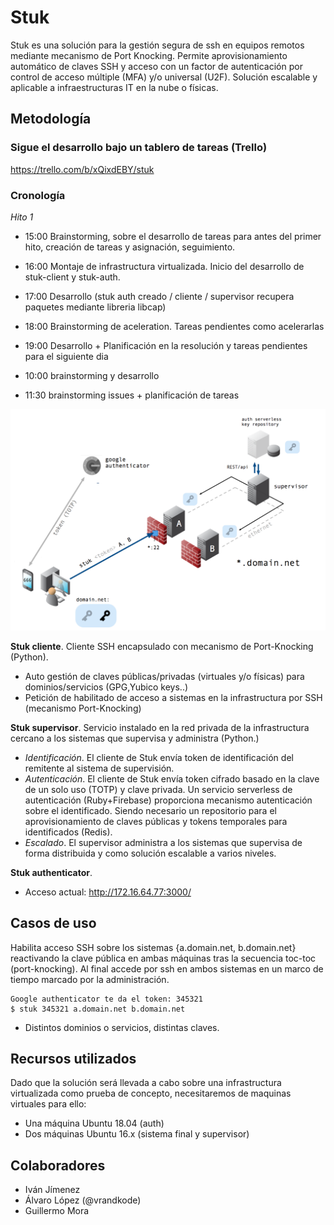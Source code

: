 # Stuk

Stuk es una solución para la gestión segura de ssh en equipos remotos mediante mecanismo de Port Knocking. Permite aprovisionamiento automático de claves SSH y acceso con un factor de autenticación por control de acceso múltiple (MFA) y/o universal (U2F). Solución escalable y aplicable a infraestructuras IT en la nube o físicas.

## Metodología
### Sigue el desarrollo bajo un **tablero de tareas** (Trello)

https://trello.com/b/xQixdEBY/stuk

### Cronología

*Hito 1*
* 15:00 Brainstorming, sobre el desarrollo de tareas para antes del primer hito, creación de tareas y asignación, seguimiento.
* 16:00 Montaje de infrastructura virtualizada. Inicio del desarrollo de stuk-client y stuk-auth.
* 17:00 Desarrollo (stuk auth creado / cliente / supervisor recupera paquetes mediante libreria libcap)
* 18:00 Brainstorming de aceleration. Tareas pendientes como acelerarlas
* 19:00 Desarrollo + Planificación en la resolución y tareas pendientes para el siguiente dia

* 10:00 brainstorming y desarrollo
* 11:30 brainstorming issues + planificación de tareas

![](recursos/Screen%20Shot%202018-11-05%20at%2014.40.10.png)


**Stuk cliente**. Cliente SSH encapsulado con mecanismo de Port-Knocking (Python).
* Auto gestión de claves públicas/privadas (virtuales y/o físicas) para dominios/servicios (GPG,Yubico keys..)
* Petición de habilitado de acceso a sistemas en la infrastructura por SSH (mecanismo Port-Knocking)

**Stuk supervisor**. Servicio instalado en la red privada de la infrastructura cercano a los sistemas que supervisa y administra (Python.)
  * *Identificación*. El cliente de Stuk envía token de identificación del remitente al sistema de supervisión.  
  * *Autenticación*.  El cliente de Stuk envía token cifrado basado en la clave de un solo uso (TOTP) y clave privada. 
  Un servicio serverless de autenticación (Ruby+Firebase) proporciona mecanismo autenticación sobre el identificado. Siendo necesario un repositorio para el aprovisionamiento de claves públicas y tokens temporales para identificados (Redis).
  * *Escalado*. El supervisor administra a los sistemas que supervisa de forma distribuida y como solución escalable a varios niveles.

**Stuk authenticator**. 
 * Acceso actual: http://172.16.64.77:3000/

## Casos de uso

Habilita acceso SSH sobre los sistemas {a.domain.net, b.domain.net} reactivando la clave pública en ambas máquinas tras la secuencia toc-toc (port-knocking). Al final accede por ssh en ambos sistemas en un marco de tiempo marcado por la administración.

```
Google authenticator te da el token: 345321
$ stuk 345321 a.domain.net b.domain.net
```

* Distintos dominios o servicios, distintas claves.

## Recursos utilizados

Dado que la solución será llevada a cabo sobre una infrastructura virtualizada como prueba de concepto, necesitaremos de maquinas virtuales para ello:

* Una máquina Ubuntu 18.04 (auth) 
* Dos máquinas Ubuntu 16.x (sistema final y supervisor)


## Colaboradores

* Iván Jímenez
* Álvaro López (@vrandkode)
* Guillermo Mora
